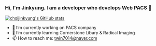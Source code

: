 ### Hi, I'm Jinkyung. I am a developer who develops Web PACS 👋

[![choijinkyung's GitHub stats](https://github-readme-stats.vercel.app/api?username=choijinkyung)](https://github.com/choijinkyung/github-readme-stats)


- 🔭 I’m currently working on PACS company
- 🌱 I’m currently learning Cornerstone Libary & Radical Imaging
- 📫 How to reach me: twin7014@naver.com 

